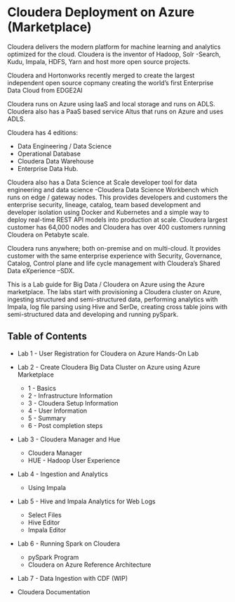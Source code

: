 # Cloudera Deployment on Azure (Marketplace)

Cloudera delivers the modern platform for machine learning and analytics optimized for the cloud. Cloudera is the inventor of Hadoop, Solr -Search, Kudu, Impala, HDFS, Yarn and host more open source projects. 

Cloudera and Hortonworks recently merged to create the largest independent open source copmany creating the world’s first Enterprise Data Cloud from EDGE2AI

Cloudera runs on Azure using IaaS and local storage and runs on ADLS. Cloudera also has a PaaS based service Altus that runs on Azure and uses ADLS. 

Cloudera has 4 editions:

* Data Engineering / Data Science
* Operational Database
* Cloudera Data Warehouse
* Enterprise Data Hub. 

Cloudera also has a Data Science at Scale developer tool for data engineering and data science -Cloudera Data Science Workbench which runs on edge / gateway nodes. This provides developers and customers the enterprise security, lineage, catalog, team based development and developer isolation using Docker and Kubernetes and a simple way to deploy real-time REST API models into production at scale. Cloudera largest customer has 64,000 nodes and Cloudera has over 400 customers running Cloudera on Petabyte scale.

Cloudera runs anywhere; both on-premise and on multi-cloud. It provides customer with the same enterprise experience with Security, Governance, Catalog, Control plane and life cycle management with Cloudera’s Shared Data eXperience –SDX.

This is a Lab guide for Big Data / Cloudera on Azure using the Azure marketplace. The labs start with provisioning a Cloudera cluster on Azure, ingesting structured and semi-structured data, performing analytics with Impala, log file parsing using Hive and SerDe, creating cross table joins with semi-structured data and developing and running pySpark.

## Table of Contents

* Lab 1 - User Registration for Cloudera on Azure Hands-On Lab

* Lab 2 - Create Cloudera Big Data Cluster on Azure using Azure Marketplace
	- 1 - Basics
	- 2 - Infrastructure Information
	- 3 - Cloudera Setup Information
	- 4 - User Information
	- 5 - Summary
	- 6 - Post completion steps
* Lab 3 - Cloudera Manager and Hue
	- Cloudera Manager
	- HUE - Hadoop User Experience
* Lab 4 - Ingestion and Analytics
	- Using Impala
* Lab 5 - Hive and Impala Analytics for Web Logs
	- Select Files
	- Hive Editor
	- Impala Editor
* Lab 6 - Running Spark on Cloudera
	- pySpark Program
	- Cloudera on Azure Reference Architecture

* Lab 7 - Data Ingestion with CDF (WIP)

* Cloudera Documentation
	